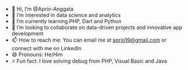 - 👋 Hi, I’m @Aprio-Anggata
- 👀 I’m interested in data science and analytics
- 🌱 I’m currently learning PHP, Dart and Python
- 💞️ I’m looking to collaborate on data-driven projects and innovative app development
- 📫 How to reach me: You can email me at aprio19@gmail.com or connect with me on LinkedIn
- 😄 Pronouns: He/Him
- ⚡ Fun fact: I love solving debug from PHP, Visual Basic and Java

<!---
Aprio-Anggata/Aprio-Anggata is a ✨ special ✨ repository because its `README.md` (this file) appears on your GitHub profile.
You can click the Preview link to take a look at your changes.
--->
